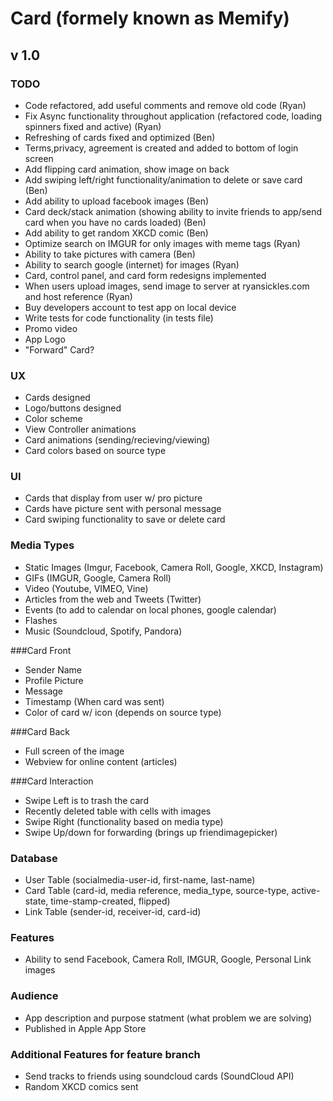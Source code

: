 Card (formely known as Memify)
====================
v 1.0
---------------------

### TODO
* Code refactored, add useful comments and remove old code (Ryan)
* Fix Async functionality throughout application (refactored code, loading spinners fixed and active) (Ryan)
* Refreshing of cards fixed and optimized (Ben)
* Terms,privacy, agreement is created and added to bottom of login screen
* Add flipping card animation, show image on back
* Add swiping left/right functionality/animation to delete or save card (Ben)
* Add ability to upload facebook images (Ben)
* Card deck/stack animation (showing ability to invite friends to app/send card when you have no cards loaded) (Ben)
* Add ability to get random XKCD comic (Ben)
* Optimize search on IMGUR for only images with meme tags (Ryan)
* Ability to take pictures with camera (Ben)
* Ability to search google (internet) for images (Ryan)
* Card, control panel, and card form redesigns implemented
* When users upload images, send image to server at ryansickles.com and host reference (Ryan)
* Buy developers account to test app on local device
* Write tests for code functionality (in tests file)
* Promo video
* App Logo
* "Forward" Card?

### UX
* Cards designed
* Logo/buttons designed
* Color scheme
* View Controller animations
* Card animations (sending/recieving/viewing)
* Card colors based on source type

### UI
* Cards that display from user w/ pro picture
* Cards have picture sent with personal message
* Card swiping functionality to save or delete card

### Media Types 
* Static Images (Imgur, Facebook, Camera Roll, Google, XKCD, Instagram)
* GIFs (IMGUR, Google, Camera Roll)
* Video (Youtube, VIMEO, Vine)
* Articles from the web and Tweets (Twitter)
* Events (to add to calendar on local phones, google calendar)
* Flashes
* Music (Soundcloud, Spotify, Pandora)

###Card Front
* Sender Name
* Profile Picture
* Message
* Timestamp (When card was sent)
* Color of card w/ icon (depends on source type)

###Card Back
* Full screen of the image
* Webview for online content (articles)

###Card Interaction

* Swipe Left is to trash the card
* Recently deleted table with cells with images
* Swipe Right (functionality based on media type)
* Swipe Up/down for forwarding (brings up friendimagepicker)

### Database
* User Table (socialmedia-user-id, first-name, last-name)
* Card Table (card-id, media reference, media_type, source-type, active-state, time-stamp-created, flipped)
* Link Table (sender-id, receiver-id, card-id)

### Features
* Ability to send Facebook, Camera Roll, IMGUR, Google, Personal Link images

### Audience
* App description and purpose statment (what problem we are solving)
* Published in Apple App Store

### Additional Features for feature branch
* Send tracks to friends using soundcloud cards (SoundCloud API)
* Random XKCD comics sent

